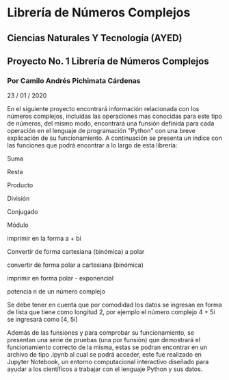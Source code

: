 # Librería de Números Complejos
## Ciencias Naturales Y Tecnología (AYED)
## Proyecto No. 1 Librería de Números Complejos
### Por Camilo Andrés Pichimata Cárdenas
23 / 01 / 2020

En el siguiente proyecto encontrará información relacionada con los números complejos, incluidas las operaciones mas conocidas para este tipo de números, del mismo modo, encontrará una funsión definida para cada operación en el lenguaje de programación "Python" con una breve explicación de su funcionamiento. A continuación se presenta un índice con las funciones que podrá encontrar a lo largo de esta librería:

Suma

Resta

Producto

División

Conjugado

Módulo

imprimir en la forma a + bi 

Convertir de forma cartesiana (binómica) a polar

convertir de forma polar a cartesiana (binómica)

imprimir en forma polar - exponencial

potencia n de un número complejo

Se debe tener en cuenta que por comodidad los datos se ingresan en forma de lista que tiene como longitud 2, por ejemplo el número complejo 4 + 5i se ingresará como [4, 5i] 

Además de las funsiones y para comprobar su funcionamiento, se presentan una serie de pruebas (una por funsión) que demostrará el funcionamiento correcto de la misma, estas se podran encontrar en un archivo de tipo .ipynb al cual se podrá acceder, este fue realizado en Jupyter Notebook, un entorno computacional interactivo diseñado para ayudar a los científicos a trabajar con el lenguaje Python y sus datos. 
